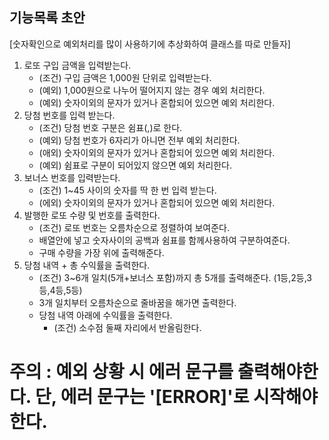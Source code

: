 ## 기능목록 초안

[숫자확인으로 예외처리를 많이 사용하기에 추상화하여 클래스를 따로 만들자]

1. 로또 구입 금액을 입력받는다.
   - (조건) 구입 금액은 1,000원 단위로 입력받는다.
   - (예외) 1,000원으로 나누어 떨어지지 않는 경우 예외 처리한다.
   - (예외) 숫자이외의 문자가 있거나 혼합되어 있으면 예외 처리한다.
2. 당첨 번호를 입력 받는다.
   - (조건) 당첨 번호 구분은 쉼표(,)로 한다.
   - (예외) 당첨 번호가 6자리가 아니면 전부 예외 처리한다.
   - (애외) 숫자이외의 문자가 있거나 혼합되어 있으면 예외 처리한다.
   - (예외) 쉼표로 구분이 되어있지 않으면 예외 처리한다.
3. 보너스 번호를 입력받는다.
   - (조건) 1~45 사이의 숫자를 딱 한 번 입력 받는다.
   - (에외) 숫자이외의 문자가 있거나 혼합되어 있으면 예외 처리한다.
4. 발행한 로또 수량 및 번호를 출력한다.
   - (조건) 로또 번호는 오름차순으로 정렬하여 보여준다.
   - 배열안에 넣고 숫자사이의 공백과 쉼표를 함께사용하여 구분하여준다.
   - 구매 수량을 가장 위에 출력해준다.
5. 당첨 내역 + 총 수익률을 출력한다.
   - (조건) 3~6개 일치(5개+보너스 포함)까지 총 5개를 출력해준다. (1등,2등,3등,4등,5등)
   - 3개 일치부터 오름차순으로 줄바꿈을 해가면 출력한다.
   - 당첨 내역 아래에 수익률을 출력한다.
     - (조건) 소수점 둘째 자리에서 반올림한다.

# 주의 : 예외 상황 시 에러 문구를 출력해야한다. 단, 에러 문구는 '[ERROR]'로 시작해야 한다.
